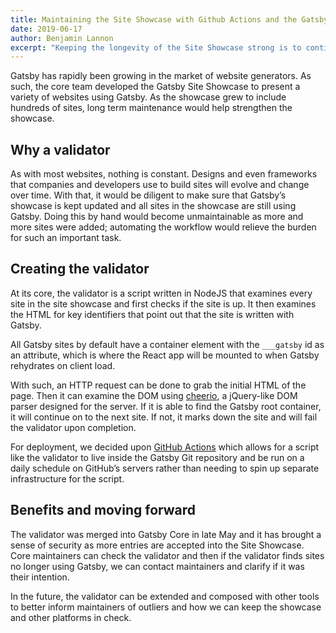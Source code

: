 ```yaml
---
title: Maintaining the Site Showcase with Github Actions and the Gatsby Site Showcase Validator
date: 2019-06-17
author: Benjamin Lannon
excerpt: "Keeping the longevity of the Site Showcase strong is to continue bring in exciting sites that use Gatsby, but as well to keep our existing showcase up to date."
---
```


Gatsby has rapidly been growing in the market of website generators. As such, the core team developed the Gatsby Site Showcase to present a variety of websites using Gatsby. As the showcase grew to include hundreds of sites, long term maintenance would help strengthen the showcase.

## Why a validator

As with most websites, nothing is constant. Designs and even frameworks that companies and developers use to build sites will evolve and change over time. With that, it would be diligent to make sure that Gatsby’s showcase is kept updated and all sites in the showcase are still using Gatsby. Doing this by hand would become unmaintainable as more and more sites were added; automating the workflow would relieve the burden for such an important task.

## Creating the validator

At its core, the validator is a script written in NodeJS that examines every site in the site showcase and first checks if the site is up. It then examines the HTML for key identifiers that point out that the site is written with Gatsby.

All Gatsby sites by default have a container element with the `___gatsby` id as an attribute, which is where the React app will be mounted to when Gatsby rehydrates on client load.

With such, an HTTP request can be done to grab the initial HTML of the page. Then it can examine the DOM using [cheerio](https://github.com/cheeriojs/cheerio), a jQuery-like DOM parser designed for the server. If it is able to find the Gatsby root container, it will continue on to the next site. If not, it marks down the site and will fail the validator upon completion.

For deployment, we decided upon [GitHub Actions](https://github.com/features/actions) which allows for a script like the validator to live inside the Gatsby Git repository and be run on a daily schedule on GitHub’s servers rather than needing to spin up separate infrastructure for the script.

## Benefits and moving forward

The validator was merged into Gatsby Core in late May and it has brought a sense of security as more entries are accepted into the Site Showcase. Core maintainers can check the validator and then if the validator finds sites no longer using Gatsby, we can contact maintainers and clarify if it was their intention.

In the future, the validator can be extended and composed with other tools to better inform maintainers of outliers and how we can keep the showcase and other platforms in check.
